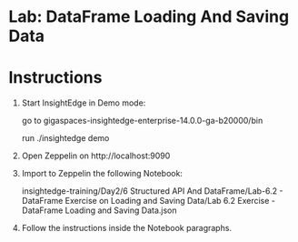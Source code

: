 # Lab: DataFrame Loading And Saving Data

# Instructions

1. Start InsightEdge in Demo mode:

    go to gigaspaces-insightedge-enterprise-14.0.0-ga-b20000/bin

    run ./insightedge demo

2. Open Zeppelin on http://localhost:9090

3. Import to Zeppelin the following Notebook:

    insightedge-training/Day2/6 Structured API And DataFrame/Lab-6.2 - DataFrame Exercise on Loading and Saving Data/Lab 6.2 Exercise - DataFrame Loading and Saving Data.json
    
4. Follow the instructions inside the Notebook paragraphs.
